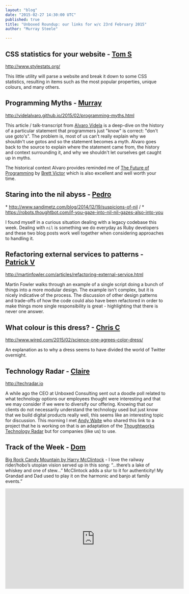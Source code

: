 ```yaml
---
layout: "blog"
date: "2015-02-27 14:30:00 UTC"
published: true
title: "Unboxed Roundup: our links for w/c 23rd February 2015"
author: "Murray Steele"

---
```


## CSS statistics for your website - [Tom S](http://www.unboxedconsulting.com/people/tom-sabin)  http://www.stylestats.org/  This little utility will parse a website and break it down to some CSS statistics, resulting in items such as the most popular properties, unique colours, and many others.  ## Programming Myths - [Murray](http://www.unboxedconsulting.com/people/murray-steele)  http://videlalvaro.github.io/2015/02/programming-myths.html  This article / talk-transcript from [Alvaro Videla](http://videlalvaro.github.io/) is a deep-dive on the history of a particular statement that programmers just "know" is correct: "don't use goto's". The problem is, most of us can't really explain why we shouldn't use gotos and so the statement becomes a myth. Alvaro goes back to the source to explain where the statement came from, the history and context surrounding it, and why we shouldn't let ourselves get caught up in myths.   The historical context Alvaro provides reminded me of [The Future of Programming](http://worrydream.com/dbx/) by [Brett Victor](http://worrydream.com) which is also excellent and well worth your time.  ## Staring into the nil abyss - [Pedro](http://www.unboxedconsulting.com/people/pedro-moreira)  \* http://www.sandimetz.com/blog/2014/12/19/suspicions-of-nil /  \* https://robots.thoughtbot.com/if-you-gaze-into-nil-nil-gazes-also-into-you  I found myself in a curious situation dealing with a legacy codebase this week. Dealing with `nil` is something we do everyday as Ruby developers and these two blog posts work well together when considering approaches to handling it.  ## Refactoring external services to patterns - [Patrick V](http://www.unboxedconsulting.com/people/patrick-vine)  http://martinfowler.com/articles/refactoring-external-service.html  Martin Fowler walks through an example of a single script doing a bunch of things into a more modular design. The example isn't complex, but it is nicely indicative of the process. The discussion of other design patterns and trade-offs of how the code could also have been refactored in order to make things more single responsibility is great - highlighting that there is never one answer.  ## What colour is this dress? - [Chris C](http://www.unboxedconsulting.com/people/chris-carter)  http://www.wired.com/2015/02/science-one-agrees-color-dress/  An explanation as to why a dress seems to have divided the world of Twitter overnight.  ## Technology Radar - [Claire](http://www.unboxedconsulting.com/people/claire-kemp)  http://techradar.io  A while ago the CEO at Unboxed Consulting sent out a doodle poll related to what technology options our employees thought were interesting and that we may consider if we were to diversify our offering. Knowing that our clients do not necessarily understand the technology used but just know that we build digital products really well, this seems like an interesting topic for discussion. This morning I met [Andy Waite](http://blog.andywaite.com/) who shared this link to a project that he is working on that is an adaptation of the [Thoughtworks Technology Radar](http://www.thoughtworks.com/radar) but for companies (like us) to use.  ## Track of the Week - [Dom](http://www.unboxedconsulting.com/people/dominic-mason)  [Big Rock Candy Mountain by Harry McClintock](https://www.youtube.com/watch?v=0-ftai12IOM) - I love the railway rider/hobo’s utopian vision served up in this song: “…there’s a lake of whiskey and one of stew…” McClintock adds a slur to it for authenticity! My Grandad and Dad used to play it on the harmonic and banjo at family events.” <iframe width="560" height="315" src="https://www.youtube.com/embed/0-ftai12IOM" frameborder="0" allowfullscreen></iframe>


